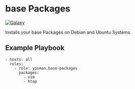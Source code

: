 base Packages
=============
[![Galaxy](http://img.shields.io/badge/galaxy-weareinteractive.apt-blue.svg)](https://galaxy.ansible.com/ypsman/base-packages)


Installs your base Packages on Debian and Ubuntu Systems

Example Playbook
----------------

    - hosts: all
      roles:
        - role: ypsman.base-packages
          packages:
            - vim
            - htop
